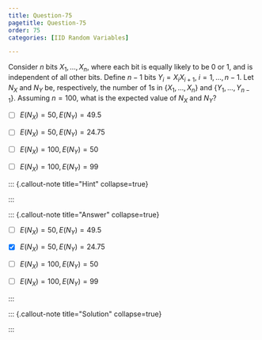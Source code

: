 ```yaml
---
title: Question-75 
pagetitle: Question-75
order: 75
categories: [IID Random Variables]

---
```


Consider $n$ bits $X_1,\ldots,X_n$, where each bit is equally likely to be $0$ or $1$, and is independent of all other bits. Define $n-1$ bits $Y_i=X_iX_{i+1}$, $i=1,\ldots,n-1$. Let $N_X$ and $N_Y$ be, respectively, the number of 1s in $\{X_1,\ldots,X_n\}$ and $\{Y_1,\ldots,Y_{n-1}\}$. Assuming $n = 100$, what is  the expected value of $N_X$ and $N_Y?$



- [ ]  $E(N_X) = 50, E(N_Y) = 49.5$

  
- [ ] $E(N_X) = 50, E(N_Y) = 24.75$

  
- [ ] $E(N_X) = 100, E(N_Y) = 50$ 
  

- [ ] $E(N_X) = 100, E(N_Y) = 99$
 
  
::: {.callout-note title="Hint" collapse=true}




:::

::: {.callout-note title="Answer" collapse=true}

- [ ]  $E(N_X) = 50, E(N_Y) = 49.5$

  
- [x] $E(N_X) = 50, E(N_Y) = 24.75$

  
- [ ] $E(N_X) = 100, E(N_Y) = 50$ 
  

- [ ] $E(N_X) = 100, E(N_Y) = 99$
 
  
:::

::: {.callout-note title="Solution" collapse=true}


:::